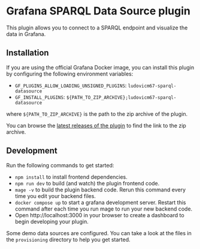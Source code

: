 # Grafana SPARQL Data Source plugin

This plugin allows you to connect to a SPARQL endpoint and visualize the data in Grafana.

## Installation

If you are using the official Grafana Docker image, you can install this plugin by configuring the following environment variables:

- `GF_PLUGINS_ALLOW_LOADING_UNSIGNED_PLUGINS`: `ludovicm67-sparql-datasource`
- `GF_INSTALL_PLUGINS`: `${PATH_TO_ZIP_ARCHIVE};ludovicm67-sparql-datasource`

where `${PATH_TO_ZIP_ARCHIVE}` is the path to the zip archive of the plugin.

You can browse the [latest releases of the plugin](https://github.com/ludovicm67/grafana-sparql/releases) to find the link to the zip archive.

## Development

Run the following commands to get started:

- `npm install` to install frontend dependencies.
- `npm run dev` to build (and watch) the plugin frontend code.
- `mage -v` to build the plugin backend code. Rerun this command every time you edit your backend files.
- `docker compose up` to start a grafana development server. Restart this command after each time you run mage to run your new backend code.
- Open http://localhost:3000 in your browser to create a dashboard to begin developing your plugin.

Some demo data sources are configured.
You can take a look at the files in the `provisioning` directory to help you get started.
